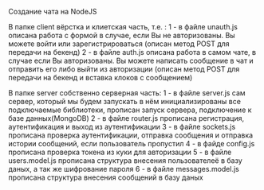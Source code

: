 Создание чата на NodeJS

В папке client вёрстка и клиетская часть, т.е. :
1 - в файле unauth.js описана работа с формой в случае, если Вы не авторизованы. Вы можете войти или зарегистрироваться (описан метод POST для передачи на бекенд)
2 - в файле auth.js описана работа в самом чате, в случае если Вы авторизованы. Вы можете написать сообщение в чат и отправить его либо выйти из авторизации (описан метод POST для передачи на бекенд и вставка клоков с сообщением)

В папке server собственно серверная часть:
1 - в файле server.js сам сервер, который мы будем запускать в нём инициализированы все подключаемые библиотеки, прописан запуск сервера, подключение к базе данных(MongoDB)
2 - в файле router.js прописана регистрация, аутентификация и выход из аутентификации
3 - в файле sockets.js прописана проверка аутентификации, отправка сообщения и отправка истории сообщений, если пользователь пропустил
4 - в файде config.js прописана проверка токена из куки для авторизации
5 - в файле users.model.js прописана структура внесения пользователеё в базу даных, а так же шифрование пароля
6 - в файле messages.model.js прописана структура внесения сообщений в базу даных
